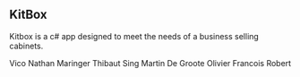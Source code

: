 ## KitBox
Kitbox is a c# app designed to meet the needs of a business selling cabinets.


Vico Nathan
Maringer Thibaut
Sing Martin
De Groote Olivier
Francois Robert
